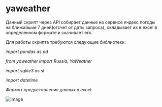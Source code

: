 # yaweather

Данный скрипт через API собирает данные на сервисе яндекс погоды на ближайшие 7 дней(отсчет от даты запроса), складывает их в excel в определенном формате и скачивает его.

Для работы скрипта требуются следующие библиотеки:

*import pandas as pd*

*from yaweather import Russia, YaWeather*

*import sqlite3 as sl*

*import datetime*

_Формат предоставления данных в excel:_

![image](https://user-images.githubusercontent.com/111370737/193848817-e78875ad-96b5-4b36-b651-1e79144d87de.png)
